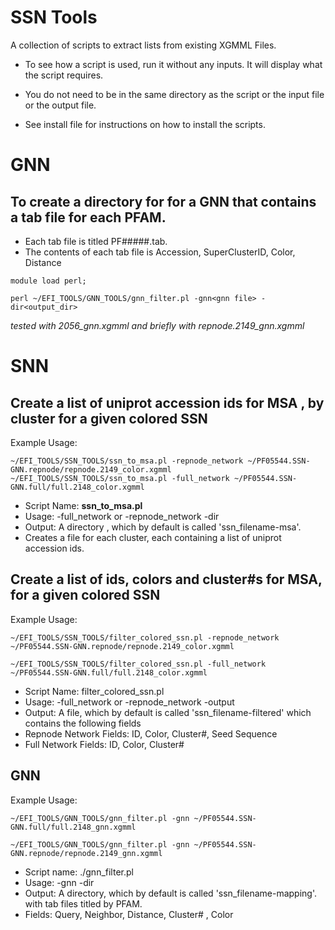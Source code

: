 # SSN Tools

A collection of scripts to extract lists from existing XGMML Files.

* To see how a script is used, run it without any inputs. It will display what the script requires.

* You do not need to be in the same directory as the script or the input file or the output file.

* See install file for instructions on how to install the scripts.

# GNN

## To create a directory for for a GNN that contains a tab file for each PFAM.
* Each tab file is titled PF#####.tab. 
* The contents of each tab file is Accession, SuperClusterID, Color, Distance

`module load perl;`

`perl ~/EFI_TOOLS/GNN_TOOLS/gnn_filter.pl -gnn<gnn file> -dir<output_dir> `

*tested with 2056_gnn.xgmml and briefly with repnode.2149_gnn.xgmml*

# SNN

## Create a list of uniprot accession ids for MSA , by cluster for a given colored SSN
Example Usage:  

`~/EFI_TOOLS/SSN_TOOLS/ssn_to_msa.pl -repnode_network ~/PF05544.SSN-GNN.repnode/repnode.2149_color.xgmml`
`~/EFI_TOOLS/SSN_TOOLS/ssn_to_msa.pl -full_network ~/PF05544.SSN-GNN.full/full.2148_color.xgmml`

*  Script Name: **ssn_to_msa.pl**
*  Usage: -full_network<colored ssn> or -repnode_network<colored ssn> -dir<optional>
*  Output: A directory , which by default is called 'ssn_filename-msa'.
*  Creates a file for each cluster, each containing a list of uniprot accession ids.
  
## Create a list of ids, colors and cluster#s for MSA, for a given colored SSN
Example Usage:

`~/EFI_TOOLS/SSN_TOOLS/filter_colored_ssn.pl -repnode_network ~/PF05544.SSN-GNN.repnode/repnode.2149_color.xgmml `

`~/EFI_TOOLS/SSN_TOOLS/filter_colored_ssn.pl -full_network ~/PF05544.SSN-GNN.full/full.2148_color.xgmml `

* Script Name: filter_colored_ssn.pl
* Usage: -full_network<colored xgmml> or -repnode_network<colored xgmml> -output<optional>
* Output: A file, which by default is called 'ssn_filename-filtered' which contains the following fields
 *  Repnode Network Fields: ID, Color, Cluster#, Seed Sequence
 *  Full Network Fields: ID, Color, Cluster#

## GNN

Example Usage:

`~/EFI_TOOLS/GNN_TOOLS/gnn_filter.pl -gnn ~/PF05544.SSN-GNN.full/full.2148_gnn.xgmml`

`~/EFI_TOOLS/GNN_TOOLS/gnn_filter.pl -gnn ~/PF05544.SSN-GNN.repnode/repnode.2149_gnn.xgmml`

* Script name: ./gnn_filter.pl
* Usage: -gnn<gnn file> -dir<optional> 
* Output: A directory,   which by default is called 'ssn_filename-mapping'. with tab files titled by PFAM.
* Fields: Query, Neighbor, Distance, Cluster# , Color










